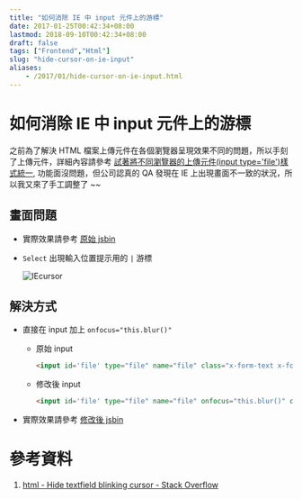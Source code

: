 ```yaml
---
title: "如何消除 IE 中 input 元件上的游標"
date: 2017-01-25T00:42:34+08:00
lastmod: 2018-09-10T00:42:34+08:00
draft: false
tags: ["Frontend","Html"]
slug: "hide-cursor-on-ie-input"
aliases:
    - /2017/01/hide-cursor-on-ie-input.html
---
```

# 如何消除 IE 中 input 元件上的游標
之前為了解決 HTML 檔案上傳元件在各個瀏覽器呈現效果不同的問題，所以手刻了上傳元件，詳細內容請參考 [試著將不同瀏覽器的上傳元件(input type='file')樣式統一](https://blog.yowko.com/2017/01/customize-file-input-style.html), 功能面沒問題，但公司認真的 QA 發現在 IE 上出現畫面不一致的狀況，所以我又來了手工調整了 ~~

## 畫面問題
- 實際效果請參考 [原始 jsbin](http://jsbin.com/nufatehize/1/edit)
- `Select` 出現輸入位置提示用的 `|` 游標
    
    ![IEcursor](https://cloud.githubusercontent.com/assets/3851540/22191301/6a81af22-e164-11e6-8e8f-91b2fa9abbfe.png)

## 解決方式
- 直接在 input 加上 `onfocus="this.blur()"`
    - 原始 input
        
        ```html
        <input id='file' type="file" name="file" class="x-form-text x-form-field inputtext {required:true}" size="40"/>
        ```
    - 修改後 input
        
        ```html
        <input id='file' type="file" name="file" onfocus="this.blur()" class="x-form-text x-form-field inputtext {required:true}" size="40"/>
        ```
- 實際效果請參考 [修改後 jsbin](http://jsbin.com/conayezado/1/edit)

# 參考資料
1. [html - Hide textfield blinking cursor - Stack Overflow](https://recalll.co/app/?q=html%20-%20Hide%20textfield%20blinking%20cursor)